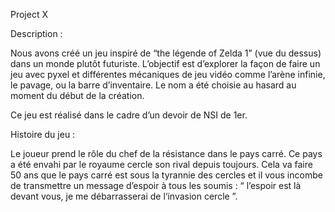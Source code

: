 Project X 

Description : 

Nous avons créé un jeu inspiré de “the légende of Zelda 1” (vue du dessus) dans un monde plutôt futuriste. L’objectif est d’explorer la façon de faire un jeu avec pyxel et différentes mécaniques de jeu vidéo comme l’arène infinie, le pavage, ou la barre d’inventaire. Le nom a été choisie au hasard au moment du début de la création. 

Ce jeu est réalisé dans le cadre d’un devoir de NSI de 1er. 


Histoire du jeu :  

Le joueur prend le rôle du chef de la résistance dans le pays carré. Ce pays a été envahi par le royaume cercle son rival depuis toujours. Cela va faire 50 ans que le pays carré est sous la tyrannie des cercles et il vous incombe de transmettre un message d’espoir à tous les soumis : “ l’espoir est là devant vous, je me débarrasserai de l‘invasion cercle ”.  
